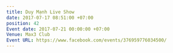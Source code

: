 ```yaml
---
title: Duy Mạnh Live Show
date: 2017-07-17 08:51:00 +07:00
position: 42
Event date: 2017-07-21 00:00:00 +07:00
Venue: Max3 Club
Event URL: https://www.facebook.com/events/376959776034500/
---
```


